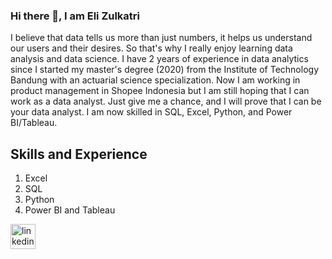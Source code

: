 ### Hi there 👋, I am Eli Zulkatri
I believe that data tells us more than just numbers, it helps us understand our users and their desires. So that's why I really enjoy learning data analysis and data science. I have 2 years of experience in data analytics since I started my master's degree (2020) from the Institute of Technology Bandung with an actuarial science specialization. Now I am working in product management in Shopee Indonesia but I am still hoping that I can work as a data analyst. Just give me a chance, and I will prove that I can be your data analyst. I am now skilled in SQL, Excel, Python, and Power BI/Tableau.  

## Skills and Experience
1. Excel
2. SQL
3. Python
4. Power BI and Tableau

[<img src='https://cdn.jsdelivr.net/npm/simple-icons@3.0.1/icons/linkedin.svg' alt='linkedin' height='40'>](https://www.linkedin.com/in/eli-zulkatri/)    

